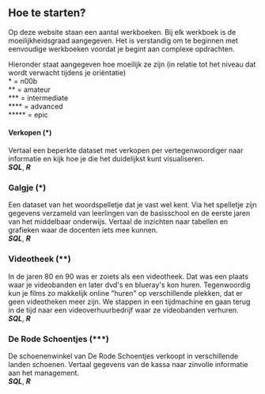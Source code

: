 ## Hoe te starten?

Op deze website staan een aantal werkboeken. Bij elk werkboek is de moeilijkheidsgraad aangegeven. Het is verstandig om te beginnen met eenvoudige werkboeken voordat je begint aan complexe opdrachten.

Hieronder staat aangegeven hoe moeilijk ze zijn (in relatie tot het niveau dat wordt verwacht tijdens je oriëntatie)  
 \* = n00b  
 \*\* = amateur  
 \*\*\* = intermediate  
 \*\*\*\* = advanced  
 \*\*\*\*\* = epic

#### Verkopen (\*)

Vertaal een beperkte dataset met verkopen per vertegenwoordiger naar informatie en kijk hoe je die het duidelijkst kunt visualiseren.\
**_SQL_**, **_R_**

### Galgje (\*)

Een dataset van het woordspelletje dat je vast wel kent. Via het spelletje zijn gegevens verzameld van leerlingen van de basisschool en de eerste jaren van het middelbaar onderwijs. Vertaal de inzichten naar tabellen en grafieken waar de docenten iets mee kunnen.\
**_SQL_**, **_R_**

### Videotheek (\*\*)

In de jaren 80 en 90 was er zoiets als een videotheek. Dat was een plaats waar je videobanden en later dvd's en blueray's kon huren. Tegenwoordig kun je films zo makkelijk online "huren" op verschillende plekken, dat er geen videotheken meer zijn.
We stappen in een tijdmachine en gaan terug in de tijd naar een videoverhuurbedrijf waar ze videobanden verhuren.\
**_SQL_**, **_R_**

### De Rode Schoentjes (\*\*\*)

De schoenenwinkel van De Rode Schoentjes verkoopt in verschillende landen schoenen. Vertaal gegevens van de kassa naar zinvolle informatie aan het management.\
**_SQL_**, **_R_**
